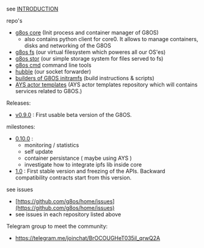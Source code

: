 
see [INTRODUCTION](intro.md)

repo's
- [g8os core](https://github.com/g8os/core0) (Init process and container manager of G8OS)
  - also contains python client for core0. It allows to manage containers, disks and networking of the G8OS
- [g8os fs](https://github.com/g8os/fs) (our virtual filesystem which poweres all our OS'es)
- [g8os stor](https://github.com/g8os/router) (our simple storage system for files served to fs)
- [g8os cmd](https://github.com/g8os/corectl) command line tools
- [hubble](https://github.com/g8os/hubble) (our socket forwarder)
- [builders of G8OS initramfs](https://github.com/g8os/initramfs) (build instructions & scripts)
- [AYS actor templates](https://github.com/g8os/ays_g8os)  (AYS actor templates repository which will contains services related to G8OS.)

Releases:
 - [v0.9.0](https://github.com/g8os/core0/releases/tag/v0.9.0) : First usable beta version of the G8OS.

milestones:
- [0.10.0](https://github.com/g8os/home/milestone/4) :
  - monitoring / statistics
  - self update
  - container persistance ( maybe using AYS )
  - investigate how to integrate ipfs lib inside core
- [1.0](https://github.com/g8os/home/milestone/2) : First stable version and freezing of the APIs. Backward compatibility contracts start from this version.

see issues
- [https://github.com/g8os/home/issues](https://github.com/g8os/home/issues)
- see issues in each repository listed above

Telegram group to meet the community: 
- https://telegram.me/joinchat/BrOCOUGHeT035il_qrwQ2A
